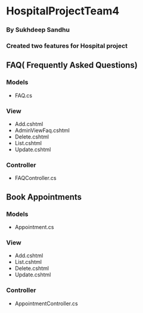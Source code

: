 # HospitalProjectTeam4

### By Sukhdeep Sandhu

### Created two features for Hospital project

## FAQ( Frequently Asked Questions)

### Models

* FAQ.cs

### View

* Add.cshtml
* AdminViewFaq.cshtml
* Delete.cshtml
* List.cshtml
* Update.cshtml

### Controller

* FAQController.cs

## Book Appointments

### Models

* Appointment.cs

### View

* Add.cshtml
* List.cshtml
* Delete.cshtml
* Update.cshtml

### Controller

* AppointmentController.cs
